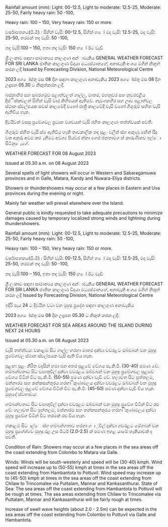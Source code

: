 Rainfall amount (mm): Light: 00-12.5, Light to moderate: 12.5-25, Moderate: 25-50, Fairly heavy rain: 50 -100,

Heavy rain: 100 – 150, Very heavy rain: 150 or more.

වර්ෂාපතනය(මි.මී) : සිහින් වැසි: 00-12.5, සිහින් හ ෝ මද වැසි: 12.5-25, මද වැසි: 25-50, තරමක් තද වැසි: 50 -100,

තද වැසි:100 – 150, ඉතා තද වැසි: 150 හ ෝ ඊට වැඩි

ශ්‍රී ලංකාව සඳහා සාමාන්‍යය කාලගුණ අන්‍ාවැකිය GENERAL WEATHER FORECAST FOR SRI LANKA ජාතික කාලගුණ විදයා මධ්‍යස්ථානහේ, අනාවැකි අංශය මගින් නිකුත් කරන ලදි Issued by Forecasting Division, National Meteorological Centre

2023 අග ෝස්තු මස 08 දින සඳහා කාලගුණ අනාවැකිය 2023 අග ෝස්තු මස 08 දින උදෑසන 05.30 ට නිකුත්කරන ලදි.

බස්නාහිර සහ සබරගමුව පළාත්වලත් ගාල්ල, මාතර, මහනුවර සහ නුවරඑළිය දිස්ික්කවලත් සිහින් වැසි වාර කිහිපයක් ඇතිවේ. නැවගනහිර සහ ඌව පළාත්වල ස්ථාන ස්වල්පයක සවස් කාලවේදී වහෝ රාත්‍රී කාලවේදී වැසි වහෝ ගිගුරුම් සහිත වැසි ඇතිවිය හැක.

දිවයිවන් වසසු ප්‍රවේශවල ප්‍රධාන වශවයන් වැසි රහිත කාලගුණ තත්ත්වයක් පවතී.

ගිගුරුම් ස්හිත වැසි ස්ම ඇතිවිය හැකි තාවකාලික තද සුළං වලින් ස්හ අකුණු මඟින් සිදු වන අනුරු අවම කර ැනීමට අවශ්‍ය පියවර න්නා ගෙස් ජනතාවග න් කාරුණිකව ඉල්ො සිටිනු ෙැගේ.

WEATHER FORECAST FOR 08 August 2023

Issued at 05.30 a.m. on 08 August 2023

Several spells of light showers will occur in Western and Sabaragamuwa provinces and in Galle, Matara, Kandy and Nuwara-Eliya districts.

Showers or thundershowers may occur at a few places in Eastern and Uva provinces during the evening or night.

Mainly fair weather will prevail elsewhere over the Island.

General public is kindly requested to take adequate precautions to minimize damages caused by temporary localized strong winds and lightning during thundershowers.

Rainfall amount (mm): Light: 00-12.5, Light to moderate: 12.5-25, Moderate: 25-50, Fairly heavy rain: 50 -100,

Heavy rain: 100 – 150, Very heavy rain: 150 or more.

වර්ෂාපතනය(මි.මී) : සිහින් වැසි: 00-12.5, සිහින් හ ෝ මද වැසි: 12.5-25, මද වැසි: 25-50, තරමක් තද වැසි: 50 -100,

තද වැසි:100 – 150, ඉතා තද වැසි: 150 හ ෝ ඊට වැඩි

ශ්‍රී ලංකාව සඳහා සාමාන්‍යය කාලගුණ අන්‍ාවැකිය GENERAL WEATHER FORECAST FOR SRI LANKA ජාතික කාලගුණ විදයා මධ්‍යස්ථානහේ, අනාවැකි අංශය මගින් නිකුත් කරන ලදි Issued by Forecasting Division, National Meteorological Centre

ඉදිරි පැය 24 ට දිවයින වටා වන මුහුදු ප්‍රදේශ සඳහා කාලගුණ අනාවැකිය

2023 අග ෝස්තු මස 08 දින උදෑසන 05.30 ට නිකුත් කරන ලදි.

WEATHER FORECAST FOR SEA AREAS AROUND THE ISLAND DURING NEXT 24 HOURS

Issued at 05.30 a.m. on 08 August 2023

වැසි තත්ත්වය: වකාළඹ සිට ගාල්ල හරහා මාතර දක්වා වවරළට ඔබ්වබන් වන මුහුදු ප්‍රවේශවල ස්ථාන ස්වල්පයක වැසි ඇති විය හැක.

සුළඟ: සුළං නිරිත වදසින් හමා එන අතර සුළවේ වේගය පැ.කි.මී. (30-40) පමණ වේ. හම්බන්වතාට සිට වපාතුවිල් දක්වා වවරළට ඔබ්වබන් වන මුහුදු ප්‍රවේශවල සුළවේ වේගය විටින් විට පැ.කි.මී. (50-55) පමණ දක්වා වැඩි වේ. හලාවත සිට පුත්තලම, මන්නාරම සහ කන්කසන්තුරය හරහා ිකුණාමලය දක්වා වවරළට ඔබ්වබන් වන මුහුදු ප්‍රවේශවල සුළවේ වේගය විටින් විට පැ.කි.මී. (45-50) පමණ දක්වා වැඩි විය හැක. මුහුදේ ස්වභාවය:

හම්බන්වතාට සිට වපාතුවිල් දක්වා වවරළට ඔබ්වබන් වන මුහුදු ප්‍රවේශ විටින් විට රළු වේ. හලාවත සිට පුත්තලම, මන්නාරම සහ කන්කසන්තුරය හරහා ිකුණාමලය දක්වා මුහුදු ප්‍රවේශ විටින් විට තරමක් රළු විය හැක.

ගකාළඹ සිට ාල්ෙ ස්හ හම්බන්ගතාට හරහා ග ාුවිල් දක්වා ගවරළට ඔේගබන් වන මුහුදු ප්‍රගේශ්‍වෙ මුහුදු රළ උස මීටර් (2.0-2.5) ක් පමණ ඉහළ යාමේ හැකියාවක් ද පවතී.

Condition of Rain: Showers may occur at a few places in the sea areas off the coast extending from Colombo to Matara via Galle.

Winds: Winds will be south-westerly and speed will be (30-40) kmph. Wind speed will increase up to (50-55) kmph at times in the sea areas off the coast extending from Hambantota to Pottuvil. Wind speed may increase up to (45-50) kmph at times in the sea areas off the coast extending from Chilaw to Trincomalee via Puttalam, Mannar and Kankasanthurai. State of Sea: The sea areas off the coast extending from Hambantota to Pottuvil will be rough at times. The sea areas extending from Chilaw to Trincomalee via Puttalam, Mannar and Kankasanthurai will be fairly rough at times.

Increase of swell wave heights (about 2.0 - 2.5m) can be expected in the sea areas off the coast extending from Colombo to Pottuvil via Galle and Hambantota.